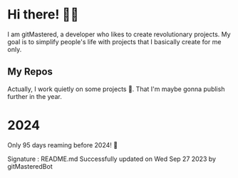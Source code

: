 
# Hi there! 🙋‍♂️
I am gitMastered, a developer who likes to create revolutionary projects.
My goal is to simplify people's life with projects that I basically create for me only.

## My Repos
Actually, I work quietly on some projects 👀. That I'm maybe gonna publish further in the year.

# 2024
Only 95 days reaming before 2024! 🙌

Signature : README.md Successfully updated on Wed Sep 27 2023 by gitMasteredBot

